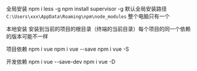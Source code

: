 全局安装
npm i less  -g
npm install supervisor -g
默认全局安装路径`C:\Users\xxx\AppData\Roaming\npm\node_modules`
整个电脑只有一个

本地安装 
安装到当前的项目的根目录（终端的当前目录）每个项目的同一个依赖的版本可能不一样

项目依赖
npm i vue 
npm i vue --save
npm i vue -S

开发依赖
npm i vue --save-dev
npm i vue -D


<!-- 偷懒(不正确的用法) express依赖安装到全局 -->
<!-- 只能使用 CJS引入方式 ESM不行 -->
<!-- 配置  -->
<!-- 此电脑 右键 属性 高级系统设置 环境变量-->
<!--
用户变量 新增 
NODE_PATH  
C:\Users\xxx\AppData\Roaming\npm\node_modules
-->
